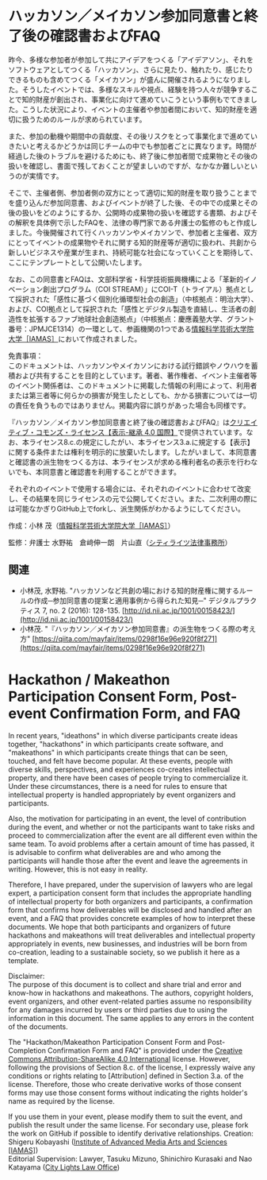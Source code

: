 # ハッカソン／メイカソン参加同意書と終了後の確認書およびFAQ

昨今、多様な参加者が参加して共にアイデアをつくる「アイデアソン」、それをソフトウェアとしてつくる「ハッカソン」、さらに見たり、触れたり、感じたりできるものも含めてつくる「メイカソン」が盛んに開催されるようになりました。そうしたイベントでは、多様なスキルや視点、経験を持つ人々が競争することで知的財産が創出され、事業化に向けて進めていこうという事例もでてきました。こうした状況により、イベントの主催者や参加者間において、知的財産を適切に扱うためのルールが求められています。

また、参加の動機や期間中の貢献度、その後リスクをとって事業化まで進めていきたいと考えるかどうかは同じチームの中でも参加者ごとに異なります。時間が経過した後のトラブルを避けるためにも、終了後に参加者間で成果物とその後の扱いを確認し、書面で残しておくことが望ましいのですが、なかなか難しいというのが実情です。

そこで、主催者側、参加者側の双方にとって適切に知的財産を取り扱うことまでを盛り込んだ参加同意書、およびイベントが終了した後、その中での成果とその後の扱いをどのようにするか、公開時の成果物の扱いを確認する書類、およびその解釈を具体例で示したFAQを、法律の専門家である弁護士の監修のもと作成しました。今後開催されて行くハッカソンやメイカソンで、参加者と主催者、双方にとってイベントの成果物やそれに関する知的財産等が適切に扱われ、共創から新しいビジネスや産業が生まれ、持続可能な社会になっていくことを期待して、ここにテンプレートとして公開いたします。

なお、この同意書とFAQは、文部科学省・科学技術振興機構による「革新的イノベーション創出プログラム（COI STREAM）」にCOI-T（トライアル）拠点として採択された「感性に基づく個別化循環型社会の創造」（中核拠点：明治大学）、および、COI拠点として採択された「感性とデジタル製造を直結し、生活者の創造性を拡張するファブ地球社会創造拠点」（中核拠点：慶應義塾大学、グラント番号：JPMJCE1314）の一環として、参画機関の1つである[情報科学芸術大学院大学［IAMAS］](https://www.iamas.ac.jp)において作成されました。

免責事項：  
このドキュメントは、ハッカソンやメイカソンにおける試行錯誤やノウハウを蓄積および共有することを目的としています。著者、著作権者、イベント主催者等のイベント関係者は、このドキュメントに掲載した情報の利用によって、利用者または第三者等に何らかの損害が発生したとしても、かかる損害については一切の責任を負うものではありません。掲載内容に誤りがあった場合も同様です。

『ハッカソン／メイカソン参加同意書と終了後の確認書およびFAQ』は[クリエイティブ・コモンズ・ライセンス【表示-継承 4.0 国際】](http://creativecommons.org/licenses/by-sa/4.0/deed.ja)で提供されています。なお、本ライセンス8.c.の規定にしたがい、本ライセンス3.a.に規定する【表示】に関する条件または権利を明示的に放棄いたします。したがいまして、本同意書と確認書の派生物をつくる方は、本ライセンスが求める権利者名の表示を行わないでも、本同意書と確認書を利用することができます。

それぞれのイベントで使用する場合には、それぞれのイベントに合わせて改変し、その結果を同じライセンスの元で公開してください。また、二次利用の際には可能なかぎりGitHub上でforkし、派生関係がわかるようにしてください。

作成：小林 茂（[情報科学芸術大学院大学［IAMAS］](http://www.iamas.ac.jp/)）

監修：弁護士 水野祐　倉﨑伸一朗　片山直（[シティライツ法律事務所](http://citylights.law/)）

## 関連

* 小林茂, 水野祐. "ハッカソンなど共創の場における知的財産権に関するルールの作成─参加同意書の提案と適用事例から得られた知見─" デジタルプラクティス 7, no. 2 (2016): 128-135. [http://id.nii.ac.jp/1001/00158423/](http://id.nii.ac.jp/1001/00158423/)
* 小林茂. "『ハッカソン／メイカソン参加同意書』の派生物をつくる際の考え方" [https://qiita.com/mayfair/items/0298f16e96e920f8f271](https://qiita.com/mayfair/items/0298f16e96e920f8f271)

# Hackathon / Makeathon Participation Consent Form, Post-event Confirmation Form, and FAQ
In recent years, "ideathons" in which diverse participants create ideas together, "hackathons" in which participants create software, and "makeathons" in which participants create things that can be seen, touched, and felt have become popular. At these events, people with diverse skills, perspectives, and experiences co-creates intellectual property, and there have been cases of people trying to commercialize it. Under these circumstances, there is a need for rules to ensure that intellectual property is handled appropriately by event organizers and participants.

Also, the motivation for participating in an event, the level of contribution during the event, and whether or not the participants want to take risks and proceed to commercialization after the event are all different even within the same team. To avoid problems after a certain amount of time has passed, it is advisable to confirm what deliverables are and who among the participants will handle those after the event and leave the agreements in writing. However, this is not easy in reality.

Therefore, I have prepared, under the supervision of lawyers who are legal expert, a participation consent form that includes the appropriate handling of intellectual property for both organizers and participants, a confirmation form that confirms how deliverables will be disclosed and handled after an event, and a FAQ that provides concrete examples of how to interpret these documents. We hope that both participants and organizers of future hackathons and makeathons will treat deliverables and intellectual property appropriately in events, new businesses, and industries will be born from co-creation, leading to a sustainable society, so we publish it here as a template.

Disclaimer:  
The purpose of this document is to collect and share trial and error and know-how in hackathons and makeathons. The authors, copyright holders, event organizers, and other event-related parties assume no responsibility for any damages incurred by users or third parties due to using the information in this document. The same applies to any errors in the content of the documents.

The "Hackathon/Makeathon Participation Consent Form and Post-Completion Confirmation Form and FAQ" is provided under the [Creative Commons Attribution-ShareAlike 4.0 International](http://creativecommons.org/licenses/by-sa/4.0/deed.en) license. However, following the provisions of Section 8.c. of the license, I expressly waive any conditions or rights relating to [Attribution] defined in Section 3.a. of the license. Therefore, those who create derivative works of those consent forms may use those consent forms without indicating the rights holder's name as required by the license.

If you use them in your event, please modify them to suit the event, and publish the result under the same license. For secondary use, please fork the work on GitHub if possible to identify derivative relationships.
Creation: Shigeru Kobayashi ([Institute of Advanced Media Arts and Sciences [IAMAS]](http://www.iamas.ac.jp/en/))  
Editorial Supervision: Lawyer, Tasuku Mizuno, Shinichiro Kurasaki and Nao Katayama ([City Lights Law Office](http://citylights-lawoffice.tumblr.com/))
